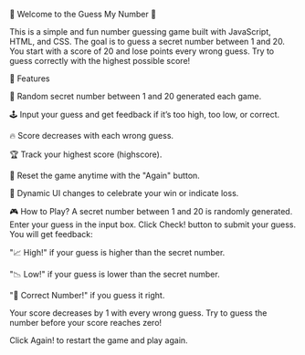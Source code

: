 👋 Welcome to the Guess My Number 🎯

This is a simple and fun number guessing game built with JavaScript, HTML, and CSS.
The goal is to guess a secret number between 1 and 20. You start with a score of 20 and lose points every wrong guess. Try to guess correctly with the highest possible score!

📌 Features

🎲 Random secret number between 1 and 20 generated each game.

🕹️ Input your guess and get feedback if it’s too high, too low, or correct.

🔥 Score decreases with each wrong guess.

🏆 Track your highest score (highscore).

🔄 Reset the game anytime with the "Again" button.

🎨 Dynamic UI changes to celebrate your win or indicate loss.

🎮 How to Play?
A secret number between 1 and 20 is randomly generated.
Enter your guess in the input box.
Click Check! button to submit your guess.
You will get feedback:

"📈 High!" if your guess is higher than the secret number.

"📉 Low!" if your guess is lower than the secret number.

"🎉 Correct Number!" if you guess it right.

Your score decreases by 1 with every wrong guess.
Try to guess the number before your score reaches zero!

Click Again! to restart the game and play again.
